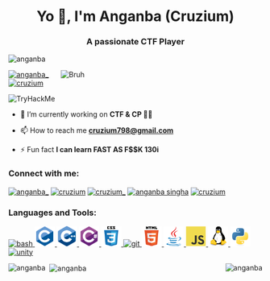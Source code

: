 <h1 align="center">Yo 👋, I'm Anganba (Cruzium)</h1>
<h3 align="center">A passionate CTF Player</h3>

<p align="left"> <img src="https://komarev.com/ghpvc/?username=anganba&label=Profile%20views&color=0e75b6&style=flat" alt="anganba" /> </p>

<img align="right" alt="Bruh" width = "400" src="https://camo.githubusercontent.com/c1dcb74cc1c1835b1d716f5051499a2814c683c806b15f04b0eba492863703e9/68747470733a2f2f63646e2e6472696262626c652e636f6d2f75736572732f3733303730332f73637265656e73686f74732f363538313234332f6176656e746f2e676966">

<p align="left"> <a href="https://twitter.com/Anganba_" target="blank"><img src="https://img.shields.io/twitter/follow/anganba_?logo=twitter&style=for-the-badge" alt="anganba_" /></a> 
<a href="https://fb.com/cruzium" target="blank"><img src="https://img.shields.io/badge/Facebook-1877F2?style=for-the-badge&logo=facebook&logoColor=white" alt="cruzium" /></a> </p>


<img src="https://tryhackme-badges.s3.amazonaws.com/cruzium.png" alt="TryHackMe">



- 🌱 I’m currently working on **CTF & CP 😶‍🌫️**

- 📫 How to reach me **cruzium798@gmail.com**

- ⚡ Fun fact **I can learn FAST AS F$$K 130i**

<h3 align="left">Connect with me:</h3>
<p align="left">
<a href="https://twitter.com/Anganba_" target="blank"><img align="center" src="https://raw.githubusercontent.com/rahuldkjain/github-profile-readme-generator/master/src/images/icons/Social/twitter.svg" alt="anganba_" height="30" width="40" /></a>
<a href="https://fb.com/cruzium" target="blank"><img align="center" src="https://raw.githubusercontent.com/rahuldkjain/github-profile-readme-generator/master/src/images/icons/Social/facebook.svg" alt="cruzium" height="30" width="40" /></a>
<a href="https://instagram.com/cruzium_" target="blank"><img align="center" src="https://raw.githubusercontent.com/rahuldkjain/github-profile-readme-generator/master/src/images/icons/Social/instagram.svg" alt="cruzium_" height="30" width="40" /></a>
<a href="https://www.youtube.com/@Cruzium" target="blank"><img align="center" src="https://raw.githubusercontent.com/rahuldkjain/github-profile-readme-generator/master/src/images/icons/Social/youtube.svg" alt="anganba singha" height="30" width="40" /></a>
<a href="https://codeforces.com/profile/CRUZIUM" target="blank"><img align="center" src="https://raw.githubusercontent.com/rahuldkjain/github-profile-readme-generator/master/src/images/icons/Social/codeforces.svg" alt="cruzium" height="30" width="40" /></a>
</p>

<h3 align="left">Languages and Tools:</h3>
<p align="left"> <a href="https://www.gnu.org/software/bash/" target="_blank" rel="noreferrer"> <img src="https://www.vectorlogo.zone/logos/gnu_bash/gnu_bash-icon.svg" alt="bash" width="40" height="40"/> </a> <a href="https://www.cprogramming.com/" target="_blank" rel="noreferrer"> <img src="https://raw.githubusercontent.com/devicons/devicon/master/icons/c/c-original.svg" alt="c" width="40" height="40"/> </a> <a href="https://www.w3schools.com/cpp/" target="_blank" rel="noreferrer"> <img src="https://raw.githubusercontent.com/devicons/devicon/master/icons/cplusplus/cplusplus-original.svg" alt="cplusplus" width="40" height="40"/> </a> <a href="https://www.w3schools.com/cs/" target="_blank" rel="noreferrer"> <img src="https://raw.githubusercontent.com/devicons/devicon/master/icons/csharp/csharp-original.svg" alt="csharp" width="40" height="40"/> </a> <a href="https://www.w3schools.com/css/" target="_blank" rel="noreferrer"> <img src="https://raw.githubusercontent.com/devicons/devicon/master/icons/css3/css3-original-wordmark.svg" alt="css3" width="40" height="40"/> </a> <a href="https://git-scm.com/" target="_blank" rel="noreferrer"> <img src="https://www.vectorlogo.zone/logos/git-scm/git-scm-icon.svg" alt="git" width="40" height="40"/> </a> <a href="https://www.w3.org/html/" target="_blank" rel="noreferrer"> <img src="https://raw.githubusercontent.com/devicons/devicon/master/icons/html5/html5-original-wordmark.svg" alt="html5" width="40" height="40"/> </a> <a href="https://www.java.com" target="_blank" rel="noreferrer"> <img src="https://raw.githubusercontent.com/devicons/devicon/master/icons/java/java-original.svg" alt="java" width="40" height="40"/> </a> <a href="https://developer.mozilla.org/en-US/docs/Web/JavaScript" target="_blank" rel="noreferrer"> <img src="https://raw.githubusercontent.com/devicons/devicon/master/icons/javascript/javascript-original.svg" alt="javascript" width="40" height="40"/> </a> <a href="https://www.linux.org/" target="_blank" rel="noreferrer"> <img src="https://raw.githubusercontent.com/devicons/devicon/master/icons/linux/linux-original.svg" alt="linux" width="40" height="40"/> </a> <a href="https://www.python.org" target="_blank" rel="noreferrer"> <img src="https://raw.githubusercontent.com/devicons/devicon/master/icons/python/python-original.svg" alt="python" width="40" height="40"/> </a> <a href="https://unity.com/" target="_blank" rel="noreferrer"> <img src="https://www.vectorlogo.zone/logos/unity3d/unity3d-icon.svg" alt="unity" width="40" height="40"/> </a> </p>

<p>&nbsp;<img align="left" src="https://github-readme-stats.vercel.app/api?username=Anganba&show_icons=true&theme=tokyonight&locale=en" alt="anganba" />
<img align="right" src="https://github-readme-stats.vercel.app/api/top-langs?username=Anganba&show_icons=true&theme=tokyonight&locale=en&layout=compact" alt="anganba" />
<img align="center" src="https://github-readme-streak-stats.herokuapp.com/?user=Anganba&theme=dark" alt="anganba" /></p>

